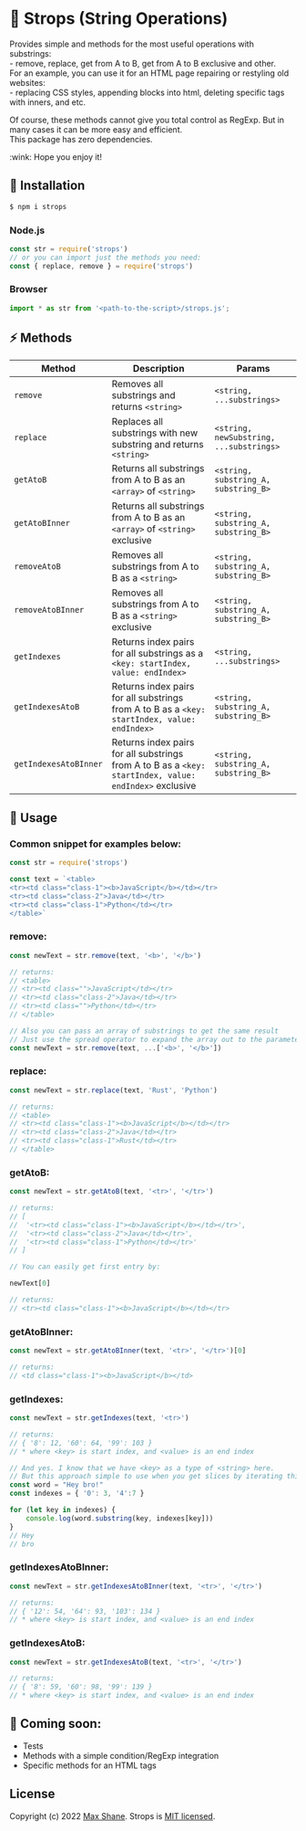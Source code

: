 # :hocho: Strops (String Operations)

<p>Provides simple and methods for the most useful operations with substrings:<br/>
- remove, replace, get from A to B, get from A to B exclusive and other.
<br/>For an example, you can use it for an HTML page repairing or restyling old websites:<br/>
- replacing CSS styles, appending blocks into html, deleting specific tags with inners, and etc.</p>
  
<p>Of course, these methods cannot give you total control as RegExp. 
But in many cases it can be more easy and efficient. 
<br/>This package has zero dependencies.</p>

<p>:wink: Hope you enjoy it!</p>

## :pushpin: Installation

```bash
$ npm i strops
```

### Node.js
```js
const str = require('strops')
// or you can import just the methods you need:
const { replace, remove } = require('strops')
```

### Browser
```js
import * as str from '<path-to-the-script>/strops.js';
```

## :zap: Methods

| Method | Description | Params |
|----------------|-------------------------|---------------------------------------|
| `remove` | Removes all substrings and returns `<string>` | `<string, ...substrings>` |
| `replace` | Replaces all substrings with new substring and returns `<string>` | `<string, newSubstring, ...substrings>` |
| `getAtoB` | Returns all substrings from A to B as an `<array>` of `<string>` | `<string, substring_A, substring_B>` |
| `getAtoBInner` | Returns all substrings from A to B as an `<array>` of `<string>` exclusive | `<string, substring_A, substring_B>` |
| `removeAtoB` | Removes all substrings from A to B as a `<string>`| `<string, substring_A, substring_B>` |
| `removeAtoBInner` | Removes all substrings from A to B as a `<string>` exclusive | `<string, substring_A, substring_B>` |
| `getIndexes` | Returns index pairs for all substrings as a `<key: startIndex, value: endIndex>` | `<string, ...substrings>` |
| `getIndexesAtoB` | Returns index pairs for all substrings from A to B  as a `<key: startIndex, value: endIndex>` | `<string, substring_A, substring_B>` |
| `getIndexesAtoBInner` | Returns index pairs for all substrings from A to B  as a `<key: startIndex, value: endIndex>` exclusive | `<string, substring_A, substring_B>` |


## :blue_book: Usage

### Common snippet for examples below:
```js
const str = require('strops')

const text = `<table>
<tr><td class="class-1"><b>JavaScript</b></td></tr>
<tr><td class="class-2">Java</td></tr>
<tr><td class="class-1">Python</td></tr>
</table>`
```

### remove:
```js
const newText = str.remove(text, '<b>', '</b>')

// returns:
// <table>
// <tr><td class="">JavaScript</td></tr>
// <tr><td class="class-2">Java</td></tr>
// <tr><td class="">Python</td></tr>
// </table>

// Also you can pass an array of substrings to get the same result
// Just use the spread operator to expand the array out to the parameters
const newText = str.remove(text, ...['<b>', '</b>'])
```

### replace:
```js
const newText = str.replace(text, 'Rust', 'Python')

// returns:
// <table>
// <tr><td class="class-1"><b>JavaScript</b></td></tr>
// <tr><td class="class-2">Java</td></tr>
// <tr><td class="class-1">Rust</td></tr>
// </table>
```

### getAtoB:
```js
const newText = str.getAtoB(text, '<tr>', '</tr>')

// returns:
// [
//  '<tr><td class="class-1"><b>JavaScript</b></td></tr>',
//  '<tr><td class="class-2">Java</td></tr>',
//  '<tr><td class="class-1">Python</td></tr>'
// ]

// You can easily get first entry by:

newText[0]

// returns:
// <tr><td class="class-1"><b>JavaScript</b></td></tr>
```

### getAtoBInner:
```js
const newText = str.getAtoBInner(text, '<tr>', '</tr>')[0]

// returns:
// <td class="class-1"><b>JavaScript</b></td>
```

### getIndexes:
```js
const newText = str.getIndexes(text, '<tr>')

// returns:
// { '8': 12, '60': 64, '99': 103 }
// * where <key> is start index, and <value> is an end index

// And yes. I know that we have <key> as a type of <string> here. 
// But this approach simple to use when you get slices by iterating this:
const word = "Hey bro!"
const indexes = { '0': 3, '4':7 }

for (let key in indexes) {
    console.log(word.substring(key, indexes[key]))
}
// Hey
// bro
```

### getIndexesAtoBInner:
```js
const newText = str.getIndexesAtoBInner(text, '<tr>', '</tr>')

// returns:
// { '12': 54, '64': 93, '103': 134 }
// * where <key> is start index, and <value> is an end index
```

### getIndexesAtoB:
```js
const newText = str.getIndexesAtoB(text, '<tr>', '</tr>')

// returns:
// { '8': 59, '60': 98, '99': 139 }
// * where <key> is start index, and <value> is an end index
```

## :dart: Coming soon:

- Tests
- Methods with a simple condition/RegExp integration
- Specific methods for an HTML tags

## License
Copyright (c) 2022 [Max Shane](https://github.com/wellloy1).
Strops is [MIT licensed](./LICENSE).
